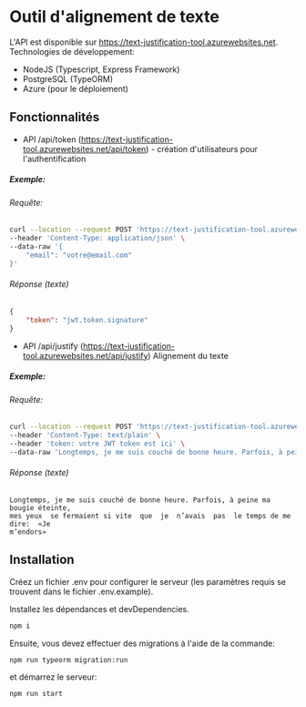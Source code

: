 # Outil d'alignement de texte

L'API est disponible sur https://text-justification-tool.azurewebsites.net.
Technologies de développement:
- NodeJS (Typescript, Express Framework)
- PostgreSQL (TypeORM)
- Azure (pour le déploiement)

## Fonctionnalités

- API /api/token (https://text-justification-tool.azurewebsites.net/api/token) - création d'utilisateurs pour l'authentification

##### Exemple:
###### Requête: 
```sh
curl --location --request POST 'https://text-justification-tool.azurewebsites.net/api/token' \
--header 'Content-Type: application/json' \
--data-raw '{
    "email": "votre@email.com"
}'
```

###### Réponse (texte)
```json
{
    "token": "jwt.token.signature"
}
```


- API /api/justify (https://text-justification-tool.azurewebsites.net/api/justify) Alignement du texte

##### Exemple:
###### Requête: 

```sh
curl --location --request POST 'https://text-justification-tool.azurewebsites.net/api/justify' \
--header 'Content-Type: text/plain' \
--header 'token: votre JWT token est ici' \
--data-raw 'Longtemps, je me suis couché de bonne heure. Parfois, à peine ma bougie éteinte, mes yeux se fermaient si vite que je n’avais pas le temps de me dire: «Je m’endors»'
```
###### Réponse (texte)
```
Longtemps, je me suis couché de bonne heure. Parfois, à peine ma bougie éteinte,
mes yeux  se fermaient si vite  que  je  n’avais  pas  le temps de me dire:  «Je
m’endors»
```

## Installation

Créez un fichier .env pour configurer le serveur (les paramètres requis se trouvent dans le fichier .env.example).

Installez les dépendances et devDependencies.
```sh
npm i
```
Ensuite, vous devez effectuer des migrations à l'aide de la commande:
```sh
npm run typeorm migration:run
```
et démarrez le serveur:
```sh
npm run start
```
